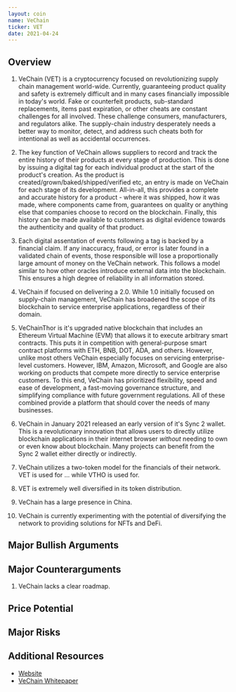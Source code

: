 ```yaml
---
layout: coin
name: VeChain
ticker: VET
date: 2021-04-24
---
```


## Overview

1. VeChain (VET) is a cryptocurrency focused on revolutionizing supply chain management world-wide. Currently, guaranteeing product quality and safety is extremely difficult and in many cases financially impossible in today's world. Fake or counterfeit products, sub-standard replacements, items past expiration, or other cheats are constant challenges for all involved. These challenge consumers, manufacturers, and regulators alike. The supply-chain industry desperately needs a better way to monitor, detect, and address such cheats both for intentional as well as accidental occurrences.
1. The key function of VeChain allows suppliers to record and track the entire history of their products at every stage of production. This is done by issuing a digital tag for each individual product at the start of the product's creation. As the product is created/grown/baked/shipped/verified etc, an entry is made on VeChain for each stage of its development. All-in-all, this provides a complete and accurate history for a product - where it was shipped, how it was made, where components came from, guarantees on quality or anything else that companies choose to record on the blockchain. Finally, this history can be made available to customers as digital evidence towards the authenticity and quality of that product.
1. Each digital assentation of events following a tag is backed by a financial claim. If any inaccuracy, fraud, or error is later found in a validated chain of events, those responsible will lose a proportionally large amount of money on the VeChain network. This follows a model similar to how other oracles introduce external data into the blockchain. This ensures a high degree of reliability in all information stored.
1. VeChain if focused on delivering a 2.0. While 1.0 initially focused on supply-chain management, VeChain has broadened the scope of its blockchain to service enterprise applications, regardless of their domain.
1. VeChainThor is it's upgraded native blockchain that includes an Ethereum Virtual Machine (EVM) that allows it to execute arbitrary smart contracts. This puts it in competition with general-purpose smart contract platforms with ETH, BNB, DOT, ADA, and others. However, unlike most others VeChain especially focuses on servicing enterprise-level customers. However, IBM, Amazon, Microsoft, and Google are also working on products that compete more directly to service enterprise customers. To this end, VeChain has prioritized flexibility, speed and ease of development, a fast-moving governance structure, and simplifying compliance with future government regulations. All of these combined provide a platform that should cover the needs of many businesses.

1. VeChain in January 2021 released an early version of it's Sync 2 wallet. This is a revolutionary innovation that allows users to directly utilize blockchain applications in their internet browser _without_ needing to own or even know about blockchain. Many projects can benefit from the Sync 2 wallet either directly or indirectly.

1. VeChain utilizes a two-token model for the financials of their network. VET is used for ... while VTHO is used for.
1. VET is extremely well diversified in its token distribution.
1. VeChain has a large presence in China.
1. VeChain is currently experimenting with the potential of diversifying the network to providing solutions for NFTs and DeFi.

## Major Bullish Arguments

## Major Counterarguments

1. VeChain lacks a clear roadmap.

## Price Potential

## Major Risks

## Additional Resources

- [Website](https://www.vechain.org/)
- [VeChain Whitepaper](https://www.vechain.org/whitepaper/)
